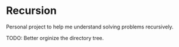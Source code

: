 Recursion
=========

Personal project to help me understand solving problems recursively.

TODO: Better orginize the directory tree.

